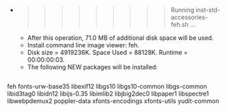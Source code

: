 * >>>>>>>>> Running inst-std-accessories-feh.sh ...
  * After this operation, 71.0 MB of additional disk space will be used.
  * Install command line image viewer: feh.
  * Disk size = 4919236K. Space Used = 88128K. Runtime = 00:00:00:03.
  * The following NEW packages will be installed:
  ```bash
feh fonts-urw-base35 libexif12 libgs10 libgs10-common
libgs-common libid3tag0 libidn12 libijs-0.35 libimlib2
libjbig2dec0 libpaper1 libspectre1 libwebpdemux2 poppler-data
xfonts-encodings xfonts-utils yudit-common
  ```
